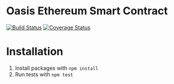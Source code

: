 # Oasis Ethereum Smart Contract

[![Build Status](https://travis-ci.org/Oasisfund/oasis.svg?branch=master)](https://travis-ci.org/Oasisfund/oasis)
[![Coverage Status](https://coveralls.io/repos/github/Oasisfund/oasis/badge.svg)](https://coveralls.io/github/Oasisfund/oasis)

# Installation

1. Install packages with `npm install`
2. Run tests with `npm test`
